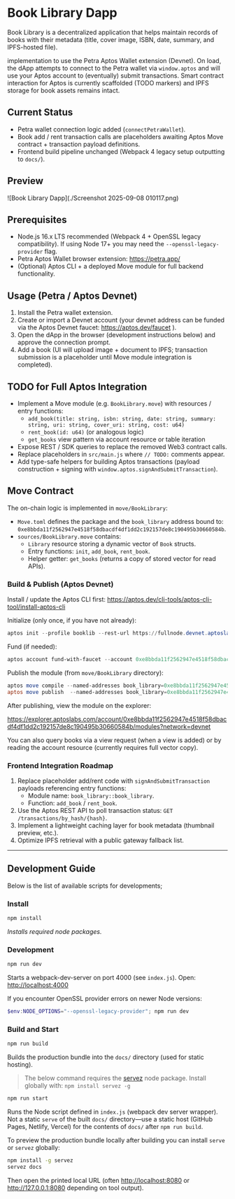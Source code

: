 # Book Library Dapp

Book Library is a decentralized application that helps maintain records of books with their metadata (title, cover image, ISBN, date, summary, and IPFS-hosted file).

implementation to use the Petra Aptos Wallet extension (Devnet). On load, the dApp attempts to connect to the Petra wallet via `window.aptos` and will use your Aptos account to (eventually) submit transactions. Smart contract interaction for Aptos is currently scaffolded (TODO markers) and IPFS storage for book assets remains intact.

## Current Status

* Petra wallet connection logic added (`connectPetraWallet`).
* Book add / rent transaction calls are placeholders awaiting Aptos Move contract + transaction payload definitions.
* Frontend build pipeline unchanged (Webpack 4 legacy setup outputting to `docs/`).

## Preview
![Book Library Dapp](./Screenshot 2025-09-08 010117.png)


## Prerequisites

* Node.js 16.x LTS recommended (Webpack 4 + OpenSSL legacy compatibility). If using Node 17+ you may need the `--openssl-legacy-provider` flag.
* Petra Aptos Wallet browser extension: <https://petra.app/>
* (Optional) Aptos CLI + a deployed Move module for full backend functionality.

## Usage (Petra / Aptos Devnet)

1. Install the Petra wallet extension.
2. Create or import a Devnet account (your devnet address can be funded via the Aptos Devnet faucet: <https://aptos.dev/faucet> ).
3. Open the dApp in the browser (development instructions below) and approve the connection prompt.
4. Add a book (UI will upload image + document to IPFS; transaction submission is a placeholder until Move module integration is completed).

## TODO for Full Aptos Integration

* Implement a Move module (e.g. `BookLibrary.move`) with resources / entry functions:
  * `add_book(title: string, isbn: string, date: string, summary: string, uri: string, cover_uri: string, cost: u64)`
  * `rent_book(id: u64)` (or analogous logic)
  * `get_books` view pattern via account resource or table iteration
* Expose REST / SDK queries to replace the removed Web3 contract calls.
* Replace placeholders in `src/main.js` where `// TODO:` comments appear.
* Add type-safe helpers for building Aptos transactions (payload construction + signing with `window.aptos.signAndSubmitTransaction`).

## Move Contract

The on-chain logic is implemented in `move/BookLibrary`:

* `Move.toml` defines the package and the `book_library` address bound to: `0xe8bbda11f2562947e4518f58dbacdf4df1dd2c192157de8c190495b30660584b`.
* `sources/BookLibrary.move` contains:
  * `Library` resource storing a dynamic vector of `Book` structs.
  * Entry functions: `init`, `add_book`, `rent_book`.
  * Helper getter: `get_books` (returns a copy of stored vector for read APIs).

### Build & Publish (Aptos Devnet)

Install / update the Aptos CLI first: <https://aptos.dev/cli-tools/aptos-cli-tool/install-aptos-cli>

Initialize (only once, if you have not already):

```powershell
aptos init --profile booklib --rest-url https://fullnode.devnet.aptoslabs.com --faucet-url https://faucet.devnet.aptoslabs.com
```

Fund (if needed):

```powershell
aptos account fund-with-faucet --account 0xe8bbda11f2562947e4518f58dbacdf4df1dd2c192157de8c190495b30660584b --amount 10000
```

Publish the module (from `move/BookLibrary` directory):

```powershell
aptos move compile --named-addresses book_library=0xe8bbda11f2562947e4518f58dbacdf4df1dd2c192157de8c190495b30660584b
aptos move publish  --named-addresses book_library=0xe8bbda11f2562947e4518f58dbacdf4df1dd2c192157de8c190495b30660584b
```

After publishing, view the module on the explorer:

<https://explorer.aptoslabs.com/account/0xe8bbda11f2562947e4518f58dbacdf4df1dd2c192157de8c190495b30660584b/modules?network=devnet>

You can also query books via a view request (when a view is added) or by reading the account resource (currently requires full vector copy).

### Frontend Integration Roadmap

1. Replace placeholder add/rent code with `signAndSubmitTransaction` payloads referencing entry functions:
   * Module name: `book_library::book_library`.
   * Function: `add_book` / `rent_book`.
2. Use the Aptos REST API to poll transaction status: `GET /transactions/by_hash/{hash}`.
3. Implement a lightweight caching layer for book metadata (thumbnail preview, etc.).
4. Optimize IPFS retrieval with a public gateway fallback list.

---

## Development Guide

Below is the list of available scripts for developments;

### Install

```bash
npm install
```

*Installs required node packages.*

### Development

```bash
npm run dev
```

Starts a webpack-dev-server on port 4000 (see `index.js`).
Open: <http://localhost:4000>

If you encounter OpenSSL provider errors on newer Node versions:

```powershell
$env:NODE_OPTIONS="--openssl-legacy-provider"; npm run dev
```

### Build and Start

```bash
npm run build
```

Builds the production bundle into the `docs/` directory (used for static hosting).

> The below command requires the [servez](https://www.npmjs.com/package/servez) node package. Install globally with: ```npm install servez -g```

```bash
npm run start
```

Runs the Node script defined in `index.js` (webpack dev server wrapper). Not a static `serve` of the built `docs/` directory—use a static host (GitHub Pages, Netlify, Vercel) for the contents of `docs/` after `npm run build`.

To preview the production bundle locally after building you can install `serve` or `servez` globally:

```bash
npm install -g servez
servez docs
```

Then open the printed local URL (often <http://localhost:8080> or <http://127.0.0.1:8080> depending on tool output).

